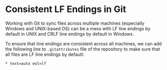 # Consistent LF Endings in Git

Working with Git to sync files across multiple machines (especially Windows and UNIX-based OS) can be a mess with LF line endings by default in UNIX and CRLF line endings by default in Windows.

To ensure that line endings are consistent across all machines, we can add the following line to `.gitattributes` file of the repository to make sure that all files are LF line endings by default:

```git
* text=auto eol=lf
```
